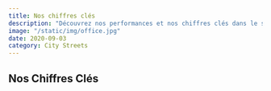 ```yaml
---
title: Nos chiffres clés
description: "Découvrez nos performances et nos chiffres clés dans le secteur de l'assurance. Avec plusieurs bureaux et une équipe dédiée, nous figurons parmi les meilleurs courtiers de Côte d'Ivoire."
image: "/static/img/office.jpg"
date: 2020-09-03
category: City Streets
---
```


## Nos Chiffres Clés

